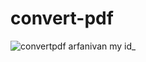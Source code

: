 # convert-pdf
![convertpdf arfanivan my id_](https://github.com/user-attachments/assets/cc821193-558f-4308-abff-82186af9d06f)

